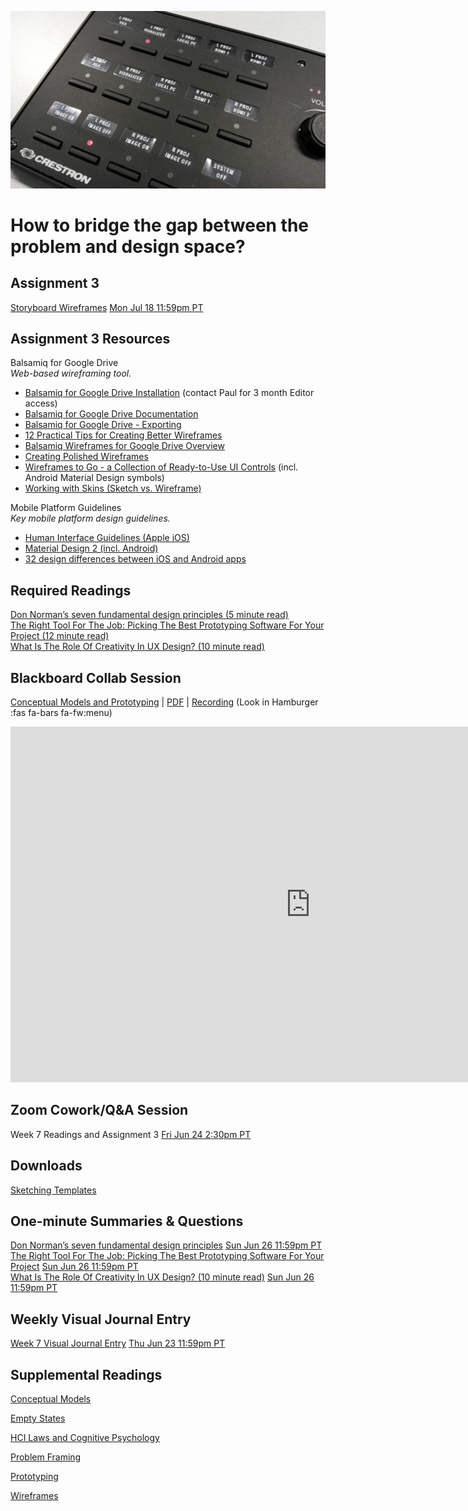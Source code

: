 ![Device Controls](images/13255989495_f545afea09_o.jpg ':class=banner-image')

# How to bridge the gap between the problem and design space?

## Assignment 3
[Storyboard Wireframes](https://canvas.sfu.ca/courses/69678/assignments/751349) <span class='badge'> [Mon Jul 18 11:59pm PT](https://www.timeanddate.com/worldclock/fixedtime.html?msg=CMPT-363+Storyboard+Wireframes+Assignment+Due+Date&iso=20220718T2359&p1=256)</span>  

## Assignment 3 Resources  

Balsamiq for Google Drive  
_Web-based wireframing tool._
*   [Balsamiq for Google Drive Installation](https://balsamiq.com/wireframes/google-drive/docs/installing/#installation) (contact Paul for 3 month Editor access)
*   [Balsamiq for Google Drive Documentation](https://balsamiq.com/wireframes/google-drive/docs/)
*   [Balsamiq for Google Drive - Exporting](https://balsamiq.com/wireframes/google-drive/docs/exporting/)
*   [12 Practical Tips for Creating Better Wireframes](https://uxplanet.org/12-practical-tips-for-creating-better-wireframes-be0418777946)
*   [Balsamiq Wireframes for Google Drive Overview](https://www.youtube.com/watch?v=l_jJMMY_QMQ)
*   [Creating Polished Wireframes](https://balsamiq.com/learn/resources/articles/polished-wireframes/)
*   [Wireframes to Go - a Collection of Ready-to-Use UI Controls](https://balsamiq.com/wireframes/togo/) (incl. Android Material Design symbols)
*   [Working with Skins (Sketch vs. Wireframe)](https://balsamiq.com/wireframes/desktop/docs/skins/)

Mobile Platform Guidelines    
_Key mobile platform design guidelines._
*  [Human Interface Guidelines (Apple iOS)](https://developer.apple.com/design/human-interface-guidelines/ios/overview/themes/)
*  [Material Design 2 (incl. Android)](https://material.io/design)
*  [32 design differences between iOS and Android apps](https://uxdesign.cc/ios-vs-android-design-630340a73ee6)  

## Required Readings  
[Don Norman’s seven fundamental design principles (5 minute read)](https://uxdesign.cc/ux-psychology-principles-seven-fundamental-design-principles-39c420a05f84)  
[The Right Tool For The Job: Picking The Best Prototyping Software For Your Project (12 minute read)](https://uxdesign.cc/the-right-tool-for-the-job-picking-the-best-prototyping-software-for-your-project-6ddd5145d860)  
[What Is The Role Of Creativity In UX Design? (10 minute read)](https://www.smashingmagazine.com/2018/12/role-of-creativity-ux-design/)  

## Blackboard Collab Session
[Conceptual Models and Prototyping](https://docs.google.com/presentation/d/e/2PACX-1vQ0Mu3_t-ydhAMdk7EIQcn-4vjEuOLGyKHoBubE_J-NFqnXAbedmyVzYVIV8PK4PzTWhV0kT1qwnkQr/pub?start=false&loop=false&delayms=3000) | [PDF](https://canvas.sfu.ca/courses/69678/files/folder/Downloads/Slides%20PDFs/Mini-Lectures%20and%20Activities/Week-07) | [Recording](https://canvas.sfu.ca/courses/69678/external_tools/3544) (Look in Hamburger :fas fa-bars fa-fw:menu)  

<div class="video-container-16by9"><iframe src="https://docs.google.com/presentation/d/e/2PACX-1vQ0Mu3_t-ydhAMdk7EIQcn-4vjEuOLGyKHoBubE_J-NFqnXAbedmyVzYVIV8PK4PzTWhV0kT1qwnkQr/embed?start=false&loop=false&delayms=3000" frameborder="0" width="960" height="569" allowfullscreen="true" mozallowfullscreen="true" webkitallowfullscreen="true"></iframe></div>

## Zoom Cowork/Q&A Session
Week 7 Readings and Assignment 3 <span class='badge'> [Fri Jun 24 2:30pm PT](https://www.timeanddate.com/worldclock/fixedtime.html?msg=CMPT-363+Zoom+Cowork%2FQ%26A+Session&iso=20220701T1430&p1=256&am=50)</span>  

## Downloads
[Sketching Templates](https://canvas.sfu.ca/courses/69678/files/folder/Downloads/Sketching%20Templates)  

## One-minute Summaries & Questions
[Don Norman’s seven fundamental design principles](https://canvas.sfu.ca/courses/69678/assignments/751330) <span class='badge'>[Sun Jun 26 11:59pm PT](https://www.timeanddate.com/worldclock/fixedtime.html?msg=One-minute+Summaries+for+Week+7+Due+Date&iso=20220626T235900&p1=256)</span>  
[The Right Tool For The Job: Picking The Best Prototyping Software For Your Project](https://canvas.sfu.ca/courses/69678/assignments/751331) <span class='badge'>[Sun Jun 26 11:59pm PT](https://www.timeanddate.com/worldclock/fixedtime.html?msg=One-minute+Summaries+for+Week+7+Due+Date&iso=20220626T235900&p1=256)</span>  
[What Is The Role Of Creativity In UX Design? (10 minute read)](https://canvas.sfu.ca/courses/69678/assignments/751342)  <span class='badge'>[Sun Jun 26 11:59pm PT](https://www.timeanddate.com/worldclock/fixedtime.html?msg=One-minute+Summaries+for+Week+7+Due+Date&iso=20220626T235900&p1=256)</span>  

## Weekly Visual Journal Entry
[Week 7 Visual Journal Entry](https://canvas.sfu.ca/courses/69678/assignments/751354) <span class='badge'> [Thu Jun 23 11:59pm PT](https://www.timeanddate.com/worldclock/fixedtime.html?msg=CMPT-363+Week+7+Visual+Journal+Entry+Due+Date&iso=20220623T235900)</span>  

## Supplemental Readings  

[Conceptual Models](ux-techniques-guide/04.how-to-bridge-the-gap-between-the-problem-space-and-design-space/conceptual-models.md ':include')

[Empty States](ux-techniques-guide/02.what-is-the-practice-of-multidevice-interaction-design/empty-states.md ':include')

[HCI Laws and Cognitive Psychology](ux-techniques-guide/02.what-is-the-practice-of-multidevice-interaction-design/hci-laws.md ':include')

[Problem Framing](ux-techniques-guide/03.how-to-understand-and-communicate-peoples-needs-and-behaviours/problem-framing.md ':include')

[Prototyping](ux-techniques-guide/04.how-to-bridge-the-gap-between-the-problem-space-and-design-space/prototyping.md ':include')

[Wireframes](ux-techniques-guide/04.how-to-bridge-the-gap-between-the-problem-space-and-design-space/wireframes.md ':include')
